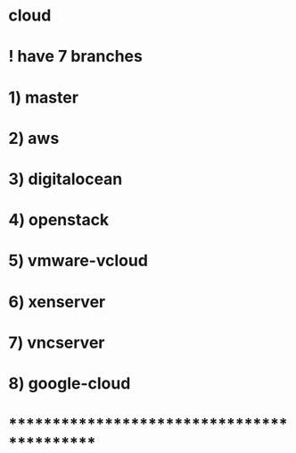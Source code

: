 # cloud

# ! have 7 branches
#
# 1) master
# 2) aws
# 3) digitalocean
# 4) openstack
# 5) vmware-vcloud
# 6) xenserver
# 7) vncserver
# 8) google-cloud

#
# ******************************************
